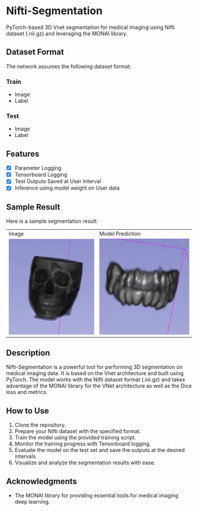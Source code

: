 # Nifti-Segmentation

PyTorch-based 3D Vnet segmentation for medical imaging using Nifti dataset (.nii.gz) and leveraging the MONAI library.

## Dataset Format

The network assumes the following dataset format:

### Train
- Image
- Label

### Test
- Image
- Label

## Features

- [x] Parameter Logging
- [x] Tensorboard Logging
- [x] Test Outputs Saved at User Interval
- [x] Inference using model weight on User data 

## Sample Result

Here is a sample segmentation result:

<table>
  <tr>
    <td>Image</td>
    <td>Model Prediction</td>
  </tr>
  <tr>
    <td><img src="https://github.com/ghimirermn/Nifti-Segmentation/blob/master/gt.png" alt="Ground Truth" width="400"/></td>
    <td><img src="https://github.com/ghimirermn/Nifti-Segmentation/blob/master/result.png" alt="Model Prediction" width="400"/></td>
  </tr>
</table>

## Description

Nifti-Segmentation is a powerful tool for performing 3D segmentation on medical imaging data. It is based on the Vnet architecture and built using PyTorch. The model works with the Nifti dataset format (.nii.gz) and takes advantage of the MONAI library for the VNet architecture as well as the Dice loss and metrics.

## How to Use

1. Clone the repository.
2. Prepare your Nifti dataset with the specified format.
3. Train the model using the provided training script.
4. Monitor the training progress with Tensorboard logging.
5. Evaluate the model on the test set and save the outputs at the desired intervals.
6. Visualize and analyze the segmentation results with ease.

## Acknowledgments

- The MONAI library for providing essential tools for medical imaging deep learning.
